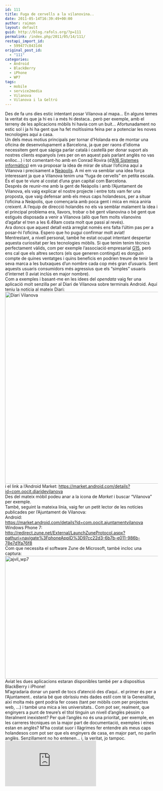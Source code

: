 ```yaml
---
id: 111
title: Fuga de cervells a la vilanovina..
date: 2011-05-14T16:39:49+00:00
author: raimon
layout: default
guid: http://blog.rafols.org/?p=111
permalink: /index.php/2011/05/14/111/
restapi_import_id:
  - 599477c8431d4
original_post_id:
  - "111"
categories:
  - Android
  - BlackBerry
  - iPhone
  - WP7
tags:
  - mobile
  - service2media
  - Vilanova
  - Vilanova i la Geltrú
---
```

Des de fa uns dies estic intentant posar Vilanova al mapa&#8230; En alguns temes la veritat és que ja hi es i a més hi destaca.. però per exemple, amb el terreny de les aplicacions mòbils hi havia com un buit&#8230; Afortunadament no estic sol i ja hi ha gent que ha fet moltíssima feina per a potenciar les noves tecnologies aquí a casa.  
Un dels meus motius principals per tornar d&#8217;Holanda era de montar una oficina de desenvolupament a Barcelona, ja que per raons d&#8217;idioma necessitem gent que sàpiga parlar català i castellà per donar suport als nostres clients espanyols (ves per on en aquest país parlant anglès no vas enlloc&#8230;) i tot comentant-ho amb en Conrad Rovira (d&#8217;[A16 Sistemes informàtics](http://www.a16.com/)) em va proposar la idea de mirar de situar l&#8217;oficina aquí a Vilanova i precisament a [Neàpolis](http://www.neapolis.cat). A mi em va semblar una idea força interessant ja que a Vilanova tenim una &#8220;fuga de cervells&#8221; en petita escala. És el que te viure al costat d&#8217;una gran capital com Barcelona.  
Després de reunir-me amb la gent de Neàpolis i amb l&#8217;Ajuntament de Vilanova, els vaig explicar el nostre projecte i entre tots vam fer una proposta, que vaig defensar amb els meus caps holandesos, per a situar l&#8217;oficina a Neàpolis, que començaria amb poca gent i mica en mica aniria creixent. A l&#8217;equip de direcció holandès no els va semblar malament la idea i el principal problema era, llavors, trobar o bé gent vilanovina o bé gent que estigués disposada a venir a Vilanova (allò que fem molts vilanovins d&#8217;agafar el tren a les 6.49am costa molt que passi al revés).  
Ara doncs que aquest detall està arreglat només ens falta l&#8217;últim pas per a posar-hi l&#8217;oficina. Espero que ho pugui confirmar molt aviat!  
Mentrestant, a nivell personal, també he estat ocupat intentant despertar aquesta curiositat per les tecnologies mòbils. Si que tenim tenim tècnics perfectament vàlids, com per exemple l&#8217;associació empresarial [G15](http://www.g15.cat), però ens cal que els altres sectors (els que generen contingut) es donguin compte de quines ventatges i quins beneficis en podrien treure de tenir la seva marca a les butxaques d&#8217;un nombre cada cop més gran d&#8217;usuaris. Sent aquests usuaris consumidors més agressius que els &#8220;simples&#8221; usuaris d&#8217;internet (I aviat inclús en major nombre).  
Com a exemples i basant-me en les idees del _opendata_ vaig fer una aplicació molt senzilla per al Diari de Vilanova sobre terminals Android. Aquí teniu la notícia al mateix Diari:  
[<img loading="lazy" src="http://blog.rafols.org/wp-content/uploads/screen-shot-2011-05-14-at-15003-pm.png" alt="Diari Vilanova" title="Diari Vilanova" width="591" height="631" class="alignnone size-full wp-image-112" />](http://www.diaridevilanova.cat/php/noti.php?tipusage=&codi_ext=&date=20110228)  
i el link a l&#8217;Android Market: <https://market.android.com/details?id=com.oocit.diaridevilanova>  
Des del mateix mòbil podeu anar a la icona de _Market_ i buscar &#8220;Vilanova&#8221; per exemple.  
També, seguint la mateixa línia, vaig fer un petit lector de les notícies publicades per l&#8217;Ajuntament de Vilanova:  
Android:  
<https://market.android.com/details?id=com.oocit.ajuntamentvilanova>  
Windows Phone 7:  
<http://redirect.zune.net/External/LaunchZuneProtocol.aspx?pathuri=navigate%3FphoneAppID%3D97cc22d3-6b7b-e011-986b-78e7d1fa76f8>  
Com que necessita el software Zune de Microsoft, també incloc una captura:  
[<img loading="lazy" src="http://blog.rafols.org/wp-content/uploads/ajvil_wp7.png" alt="ajvil_wp7" title="ajvil_wp7" width="590" height="404" class="alignnone size-full wp-image-123" />](http://redirect.zune.net/External/LaunchZuneProtocol.aspx?pathuri=navigate%3FphoneAppID%3D97cc22d3-6b7b-e011-986b-78e7d1fa76f8)  
Aviat les dues aplicacions estaran disponibles també per a dispositius BlackBerry i iPhone!  
M&#8217;agradaria donar un parell de tocs d&#8217;atenció des d&#8217;aquí.. el primer és per a l&#8217;Ajuntament.. estaria bé que obríssiu més dades estil com té la Generalitat, així molta més gent podria fer coses (tant per mòbils com per projectes web, &#8230;) i també una mica a les universitats.. Com pot ser, realment, que enginyers a punt de treure&#8217;s el títol tinguin un nivell d&#8217;anglès pèssim o literalment inexistent? Per què l&#8217;anglès no és una prioritat, per exemple, en les carreres tècniques on la major part de documentació, exemples i eines estan en anglès? M&#8217;ha costat suor i llàgrimes fer entendre als meus caps holandesos com pot ser que els enginyers de casa, en major part, no parlin anglès. Senzillament no ho entenen&#8230; i, la veritat, jo tampoc.  
![](http://labs.rafols.org/img.php?id=fuga-post)
